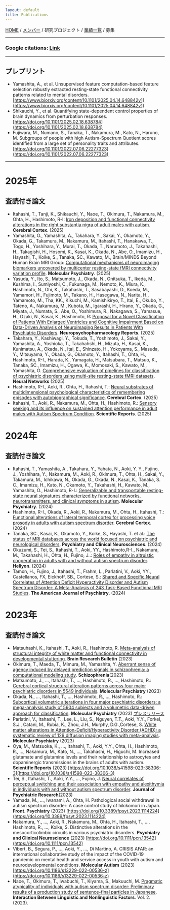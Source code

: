 ```yaml
---
layout: default
title: Publications
---
```

[HOME](https://middrshowa.github.io/) / [メンバー](./members.html) / 研究プロジェクト / [業績一覧](./publications.html) / 募集

---

### Google citations: [Link](https://scholar.google.co.jp/citations?user=5ReuaNkAAAAJ&hl=ja) 

---

## プレプリント
- Yamashita, A., et al. Unsupervised feature computation-based feature selection robustly extracted resting-state functional connectivity patterns related to mental disorders. [https://www.biorxiv.org/content/10.1101/2025.04.14.648842v1](https://www.biorxiv.org/content/10.1101/2025.04.14.648842v1)
- Shikauchi, Y., et al. Quantifying state-dependent control properties of brain dynamics from perturbation responses. [https://doi.org/10.1101/2025.02.18.638784](https://doi.org/10.1101/2025.02.18.638784)
- Fujiwara, M., Numano, S., Tanaka, T., Nakamura, M., Kato, N., Haruno, M. Subgroups of people with high Autism-Spectrum Quotient scores identified from a large set of personality traits and attributes. [https://doi.org/10.1101/2022.07.06.22277323](https://doi.org/10.1101/2022.07.06.22277323)

---
# 2025年
## 査読付き論文
- Itahashi, T., Tanji, K., Shikauchi, Y., Naoe, T., Okimura, T., Nakamura, M., Ohta, H., Hashimoto, R-I: [Iron deposition and functional connectivity alterations in the right substantia nigra of adult males with autism](https://academic.oup.com/cercor/article-abstract/35/8/bhaf216/8230125). <b>Cerebral Cortex</b>. (2025)
- Yamashita, O., Yamashita, A., Takahara, Y., Sakai, Y., Okamoto, Y., Okada, G., Takamura, M., Nakamura, M., Itahashi, T., Hanakawa, T., Togo, H., Yoshihara, Y., Murai, T., Okada, T., Narumoto, J., Takahashi, H., Takagishi, H., Hosomi, K., Kasai, K., Okada, N., Abe, O., Imamizu, H., Hayashi, T., Koike, S., Tanaka, SC., Kawato, M., Brain/MINDS Beyond Human Brain MRI Group: [Computational mechanisms of neuroimaging biomarkers uncovered by multicenter resting-state fMRI connectivity variation profile](https://www.nature.com/articles/s41380-025-03134-6). <b>Molecular Psychiatry</b>. (2025)
- Yasuda, Y., Ito, S., Matsumoto, J., Okada, N., Onitsuka, T., Ikeda, M., Kushima, I., Sumiyoshi, C., Fukunaga, M., Nemoto, K., Miura, K., Hashimoto, N., Ohi, K., Takahashi, T., Sasabayashi, D., Koeda, M., Yamamori, H., Fujimoto, M., Takano, H., Hasegawa, N., Narita, H., Yamamoto, M., Tha, KK., Kikuchi, M., Kamishikiryo, T., Itai, E., Okubo, Y., Tateno, A., Nakamura, M., Kubota, M., Igarashi, H., Hirano, Y., Okada, G., Miyata, J., Numata, S., Abe, O., Yoshimura, R., Nakagawa, S., Yamasue, H., Ozaki, N., Kasai, K., Hashimoto, R: [Proposal for a Novel Classification of Patients With Enlarged Ventricles and Cognitive Impairment Based on Data-Driven Analysis of Neuroimaging Results in Patients With Psychiatric Disorders](https://onlinelibrary.wiley.com/doi/full/10.1002/npr2.70010). <b>Neuropsychopharmacology Reports</b>. (2025) 
- Takahara, Y., Kashiwagi, Y., Tokuda, T., Yoshimoto, J., Sakai, Y., Yamashita, A., Yoshioka, T., Takahahshi, H., Mizuta, H., Kasai, K., Kunimatsu, A., Okada, N., Itai, E., Shinzato, H., Yokoyama, S., Masuda, Y., Mitsuyama, Y., Okada, G., Okamoto, Y., Itahashi, T., Ohta, H., Hashimoto, R-I., Harada, K., Yamagata, H., Matsubara, T., Matsuo, K., Tanaka, SC., Imamizu, H., Ogawa, K., Momosaki, S., Kawato, M., Yamashita, O. [Comprehensive evaluation of pipelines for classification of psychiatric disorders using multi-site resting-state fMRI datasets](https://doi.org/10.1016/j.neunet.2025.107335). <b>Neural Networks</b> (2025)
- Hashimoto, R-I., Aoki, R., Ohta, H., Itahashi, T.: [Neural substrates of multidimensional psychological characteristics of remembering episodes with autobiographical significance](https://academic.oup.com/cercor/article/35/2/bhaf033/8039140). <b>Cerebral Cortex</b>. (2025)
- Itahashi, T., Aoki, R., Nakamura, M., Ohta, H., Hashimoto, R.: [Sensory seeking and its influence on sustained attention performance in adult males with Autism Spectrum Condition](https://www.nature.com/articles/s41598-025-88733-7). <b>Scientific Reports</b>. (2025)


# 2024年
## 査読付き論文
- Itahashi, T., Yamashita, A., Takahara, Y., Yahata, N., Aoki, Y. Y., Fujino, J., Yoshihara, Y., Nakamura, M., Aoki, R., Okimura, T., Ohta, H., Sakai, Y., Takamura, M., Ichikawa, N., Okada, G., Okada, N., Kasai, K., Tanaka, S. C., Imamizu, H., Kato, N., Okamoto, Y., Takahashi, H., Kawato, M., Yamashita, O., Hashimoto, R-I.: [Generalizable and transportable resting-state neural signatures characterized by functional networks, neurotransmitters, and clinical symptoms in autism](https://www.nature.com/articles/s41380-024-02759-3). <b>Molecular Psychiatry</b>. (2024)
- Hashimoto, R-I., Okada, R., Aoki, R., Nakamura, M., Ohta, H., Itahashi, T.: [Functional alterations of lateral temporal cortex for processing voice prosody in adults with autism spectrum disorder](https://doi.org/10.1093/cercor/bhae363). <b>Cerebral Cortex</b>. (2024)
- Tanaka, SC., Kasai, K., Okamoto, Y., Koike, S., Hayashi, T. et al.: [The status of MRI databases across the world focused on psychiatric and neurological disorders](https://onlinelibrary.wiley.com/doi/10.1111/pcn.13717). <b>Psychiatry and Clinical Neurosciences</b>. (2024)
- Okuzumi, S., Tei, S., Itahashi, T.,  Aoki, YY., Hashimoto,R-I.,  Nakamura, M., Takahashi, H., Ohta, H., Fujino, J..: [Roles of empathy in altruistic cooperation in adults with and without autism spectrum disorder](https://doi.org/10.1016/j.heliyon.2024.e36255). <b>Heliyon</b>. (2024)
- Tamon, H., Fujino, J., Itahashi, T., Frahm, L., Parlatini, V., Aoki, YY., Castellanos, FX, Eickhoff, SB., Cortese, S.: [Shared and Specific Neural Correlates of Attention Deficit Hyperactivity Disorder and Autism Spectrum Disorder: A Meta-Analysis of 243 Task-Based Functional MRI Studies](https://doi.org/10.1176/appi.ajp.20230270). <b>The American Journal of Psychiatry</b>. (2024)


# 2023年
## 査読付き論文
- Matsuhashi, K., Itahashi, T., Aoki, R., Hashimoto, R. [Meta-analysis of structural integrity of white matter and functional connectivity in developmental stuttering](https://doi.org/10.1016/j.brainresbull.2023.110827). <b>Brain Research Bulletin</b> (2023)
- Okimura, T., Maeda, T., Mimura, M., Yamashita, Y. [Aberrant sense of agency induced by delayed prediction signals in schizophrenia: a computational modeling study](https://www.nature.com/articles/s41537-023-00403-7). <b>Schizophrenia</b>(2023)
- Matsumoto, J., ..., Itahashi, T., ..., Hashimoto, R., ..., Hashimoto, R.: [Cerebral cortical structural alteration patterns across four major psychiatric disorders in 5549 individuals](https://www.nature.com/articles/s41380-023-02224-7). <b>Molecular Psychiatry</b> (2023)
- Okada, N., ..., Itahashi, T., ..., Hashimoto, R., ..., Hashimoto, R.: [Subcortical volumetric alterations in four major psychiatric disorders: a mega-analysis study of 5604 subjects and a volumetric data-driven approach for classification](https://www.nature.com/articles/s41380-023-02141-9). <b>Molecular Psychiatry</b> (2023) [プレスリリース](https://byoutai.ncnp.go.jp/info/press-release20230804/)
- Parlatini, V., Itahashi, T., Lee, L., Liu, S., Nguyen, T.T., Aoki, Y.Y., Forkel, S.J., Catani, M., Rubia, K., Zhou, J.H., Murphy, D.G.,Cortese, S. [White matter alterations in Attention-Deficit/Hyperactivity Disorder (ADHD): a systematic review of 129 diffusion imaging studies with meta-analysis](https://www.nature.com/articles/s41380-023-02173-1). <b>Molecular Psychiatry</b> (2023)
- Oya, M., Matsuoka, K., ..., Itahashi, T., Aoki, Y.Y., Ohta, H., Hashimoto, R., ..., Nakamura, M., Kato, N., ..., Takahashi, H., Higuchi, M. Increased glutamate and glutamine levels and their relationship to astrocytes and dopaminergic transmissions in the brains of adults with autism. <b>Scientific Reports</b> (2023) [https://doi.org/10.1038/s41598-023-38306-3](https://doi.org/10.1038/s41598-023-38306-3)
- Tei, S., Itahashi, T., Aoki, Y.Y., ..., Fujino, J. [Neural correlates of perceptual switching and their association with empathy and alexithymia in individuals with and without autism spectrum disorder](https://doi.org/10.1016/j.jpsychires.2023.06.035). <b>Journal of Psychiatric Research</b>(2023)
- Yamada, M., ..., Iwanami, A., Ohta, H. Pathological social withdrawal in autism spectrum disorder: A case control study of hikikomori in Japan. <b>Front. Psychiatry</b> (2023) [https://doi.org/10.3389/fpsyt.2023.1114224](https://doi.org/10.3389/fpsyt.2023.1114224)
- Nakamura, Y., ..., Aoki, R., Nakamura, M., Ohta, H., Itahashi, T., ..., Hashimoto, R., ..., Koike, S. Distinctive alterations in the mesocorticolimbic circuits in various psychiatric disorders. <b>Psychiatry and Clinical Neuroscience</b> (2023) [https://doi.org/10.1111/pcn.13542](https://doi.org/10.1111/pcn.13542)
- Vibert, B., Segura, P., ..., Aoki, Y., ..., Di Martino, A. CRISIS AFAR: an international collaborative study of the impact of the COVID-19 pandemic on mental health and service access in youth with autism and neurodevelopmental conditions. <b>Molecular Autism</b> (2023) [https://doi.org/10.1186/s13229-022-00536-z](https://doi.org/10.1186/s13229-022-00536-z)
- Naoe, T., Okimura, T., Iwabuchi, T., Kiyama, S., Makuuchi, M. [Pragmatic atypicality of individuals with autism spectrum disorder: Preliminary results of a production study of sentence-final particles in Japanese](https://doi.org/10.1515/9783110778939-010). <b>Interaction Between Linguistic and Nonlinguistic Factors</b>. Vol. 2. (2023).
